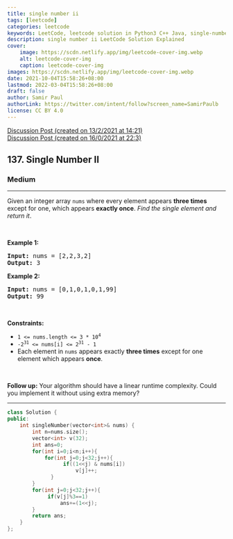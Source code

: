 ```yaml
---
title: single number ii
tags: [leetcode]
categories: leetcode
keywords: LeetCode, leetcode solution in Python3 C++ Java, single-number-ii solution
description: single number ii LeetCode Solution Explained
cover:
    image: https://scdn.netlify.app/img/leetcode-cover-img.webp
    alt: leetcode-cover-img
    caption: leetcode-cover-img
images: https://scdn.netlify.app/img/leetcode-cover-img.webp
date: 2021-10-04T15:58:26+08:00
lastmod: 2022-03-04T15:58:26+08:00
draft: false
author: Samir Paul
authorLink: https://twitter.com/intent/follow?screen_name=SamirPaulb
license: CC BY 4.0
---
```



[Discussion Post (created on 13/2/2021 at 14:21)](https://leetcode.com/problems/single-number-ii/submissions/)  
[Discussion Post (created on 16/0/2021 at 22:3)](https://leetcode.com/problems/single-number-ii/discuss/1019874/Simple-C%2B%2B-Solution)  
<h2>137. Single Number II</h2><h3>Medium</h3><hr><div><p>Given an integer array <code>nums</code> where&nbsp;every element appears <strong>three times</strong> except for one, which appears <strong>exactly once</strong>. <em>Find the single element and return it</em>.</p>

<p>&nbsp;</p>
<p><strong>Example 1:</strong></p>
<pre><strong>Input:</strong> nums = [2,2,3,2]
<strong>Output:</strong> 3
</pre><p><strong>Example 2:</strong></p>
<pre><strong>Input:</strong> nums = [0,1,0,1,0,1,99]
<strong>Output:</strong> 99
</pre>
<p>&nbsp;</p>
<p><strong>Constraints:</strong></p>

<ul>
	<li><code>1 &lt;= nums.length &lt;= 3 * 10<sup>4</sup></code></li>
	<li><code>-2<sup>31</sup> &lt;= nums[i] &lt;= 2<sup>31</sup> - 1</code></li>
	<li>Each element in <code>nums</code> appears exactly <strong>three times</strong> except for one element which appears <strong>once</strong>.</li>
</ul>

<p>&nbsp;</p>
<p><strong>Follow up:</strong>&nbsp;Your algorithm should have a linear runtime complexity. Could you implement it without using extra memory?</p>
</div>

---




```cpp
class Solution {
public:
    int singleNumber(vector<int>& nums) {
        int n=nums.size();
        vector<int> v(32);
        int ans=0;
        for(int i=0;i<n;i++){
            for(int j=0;j<32;j++){
                  if((1<<j) & nums[i])
                      v[j]++;
              }  
        }
        for(int j=0;j<32;j++){
             if(v[j]%3==1)
                 ans+=(1<<j);
        }
        return ans;
    }
};
```
